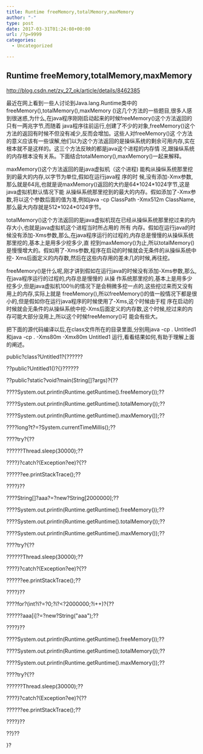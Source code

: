 ```yaml
---
title: Runtime freeMemory,totalMemory,maxMemory
author: "-"
type: post
date: 2017-03-31T01:24:08+00:00
url: /?p=9999
categories:
  - Uncategorized

---
```

## Runtime freeMemory,totalMemory,maxMemory
http://blog.csdn.net/zy_27_ok/article/details/8462385

最近在网上看到一些人讨论到Java.lang.Runtime类中的freeMemory(),totalMemory(),maxMemory ()这几个方法的一些题目,很多人感到很迷惑,为什么,在java程序刚刚启动起来的时候freeMemory()这个方法返回的只有一两兆字节,而随着 java程序往前运行,创建了不少的对象,freeMemory()这个方法的返回有时候不但没有减少,反而会增加。这些人对freeMemory()这 个方法的意义应该有一些误解,他们以为这个方法返回的是操纵系统的剩余可用内存,实在根本就不是这样的。这三个方法反映的都是java这个进程的内存情 况,跟操纵系统的内存根本没有关系。下面结合totalMemory(),maxMemory()一起来解释。
  
maxMemory()这个方法返回的是java虚拟机（这个进程) 能构从操纵系统那里挖到的最大的内存,以字节为单位,假如在运行java程 序的时 候,没有添加-Xmx参数,那么就是64兆,也就是说maxMemory()返回的大约是64\*1024\*1024字节,这是java虚拟机默认情况下能 从操纵系统那里挖到的最大的内存。假如添加了-Xmx参数,将以这个参数后面的值为准,例如java -cp ClassPath -Xmx512m ClassName,那么最大内存就是512\*1024\*0124字节。
  
totalMemory()这个方法返回的是java虚拟机现在已经从操纵系统那里挖过来的内存大小,也就是java虚拟机这个进程当时所占用的 所有 内存。假如在运行java的时候没有添加-Xms参数,那么,在java程序运行的过程的,内存总是慢慢的从操纵系统那里挖的,基本上是用多少挖多少,直 挖到maxMemory()为止,所以totalMemory()是慢慢增大的。假如用了-Xms参数,程序在启动的时候就会无条件的从操纵系统中挖- Xms后面定义的内存数,然后在这些内存用的差未几的时候,再往挖。
  
freeMemory()是什么呢,刚才讲到假如在运行java的时候没有添加-Xms参数,那么,在java程序运行的过程的,内存总是慢慢的 从操 作系统那里挖的,基本上是用多少挖多少,但是java虚拟机100％的情况下是会稍微多挖一点的,这些挖过来而又没有用上的内存,实际上就是 freeMemory(),所以freeMemory()的值一般情况下都是很小的,但是假如你在运行java程序的时候使用了-Xms,这个时候由于程 序在启动的时候就会无条件的从操纵系统中挖-Xms后面定义的内存数,这个时候,挖过来的内存可能大部分没用上,所以这个时候freeMemory()可 能会有些大。
  
把下面的源代码编译以后,在class文件所在的目录里面,分别用java -cp . Untitled1 和java -cp . -Xms80m -Xmx80m Untitled1 运行,看看结果如何,有助于理解上面的阐述。

public?class?Untitled1?{??????
  
??public?Untitled1()?{}??????
  
??public?static?void?main(String[]?args)?{??
  
????System.out.println(Runtime.getRuntime().freeMemory());??
  
????System.out.println(Runtime.getRuntime().totalMemory());??
  
????System.out.println(Runtime.getRuntime().maxMemory());??
  
????long?t?=?System.currentTimeMillis();??
  
????try?{??
  
??????Thread.sleep(30000);??
  
????}?catch?(Exception?ee)?{??
  
??????ee.printStackTrace();??
  
????}??
  
????String[]?aaa?=?new?String[2000000];??
  
????System.out.println(Runtime.getRuntime().freeMemory());??
  
????System.out.println(Runtime.getRuntime().totalMemory());??
  
????System.out.println(Runtime.getRuntime().maxMemory());??
  
????try?{??
  
??????Thread.sleep(30000);??
  
????}?catch?(Exception?ee)?{??
  
??????ee.printStackTrace();??
  
????}??
  
????for?(int?i?=?0;?i?<?2000000;?i++)?{??
  
??????aaa[i]?=?new?String("aaa");??
  
????}??
  
????System.out.println(Runtime.getRuntime().freeMemory());??
  
????System.out.println(Runtime.getRuntime().totalMemory());??
  
????System.out.println(Runtime.getRuntime().maxMemory());??
  
????try?{??
  
??????Thread.sleep(30000);??
  
????}?catch?(Exception?ee)?{??
  
??????ee.printStackTrace();??
  
????}??
  
??}??
  
}?